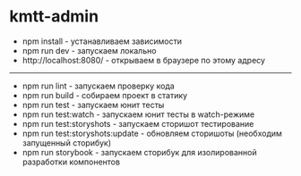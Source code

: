 # kmtt-admin

- npm install - устанавливаем зависимости
- npm run dev - запускаем локально
- http://localhost:8080/ - открываем в браузере по этому адресу
---
- npm run lint - запускаем проверку кода
- npm run build - собираем проект в статику
- npm run test - запускаем юнит тесты
- npm run test:watch - запускаем юнит тесты в watch-режиме
- npm run test:storyshots - запускаем сторишот тестирование
- npm run test:storyshots:update - обновляем сторишоты (необходим запущенный сторибук)
- npm run storybook - запускаем сторибук для изолированной разработки компонентов
